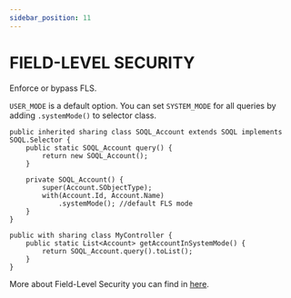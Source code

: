 ```yaml
---
sidebar_position: 11
---
```


# FIELD-LEVEL SECURITY

Enforce or bypass FLS.

`USER_MODE` is a default option. You can set `SYSTEM_MODE` for all queries by adding `.systemMode()` to selector class.

```apex
public inherited sharing class SOQL_Account extends SOQL implements SOQL.Selector {
    public static SOQL_Account query() {
        return new SOQL_Account();
    }

    private SOQL_Account() {
        super(Account.SObjectType);
        with(Account.Id, Account.Name)
            .systemMode(); //default FLS mode
    }
}

public with sharing class MyController {
    public static List<Account> getAccountInSystemMode() {
        return SOQL_Account.query().toList();
    }
}
```

More about Field-Level Security you can find in [here](../../advanced-usage/fls.md).
